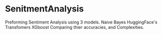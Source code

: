 # SenitmentAnalysis
Preforming Sentiment Analysis using 3 models.
Naive Bayes
HuggingFace's Transfomers
XGboost
Comparing thier accuracies, and Complexities.
